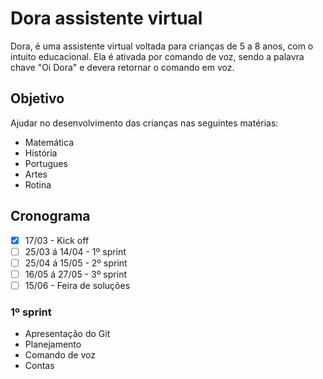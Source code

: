 <h1>
    Dora assistente virtual
</h1>
Dora, é uma assistente virtual voltada para crianças de 5 a 8 anos, com o intuito educacional.
Ela é ativada por comando de voz, sendo a palavra chave "Oi Dora" e devera retornar o comando em voz.

<h2>
    Objetivo
</h2>

Ajudar no desenvolvimento das crianças nas seguintes matérias: 
- Matemática
- História
- Portugues
- Artes
- Rotina

<h2>
    Cronograma
</h2>    

- [x] 17/03 - Kick off
- [ ] 25/03 á 14/04 - 1º sprint
- [ ] 25/04 á 15/05 - 2º sprint
- [ ] 16/05 á 27/05 - 3º sprint
- [ ] 15/06 - Feira de soluções

<h3>
    1º sprint
</h3>

- Apresentação do Git
- Planejamento
- Comando de voz 
- Contas

